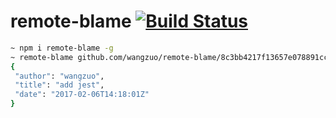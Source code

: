 # remote-blame [![Build Status](https://travis-ci.org/wangzuo/remote-blame.svg?branch=master)](https://travis-ci.org/wangzuo/remote-blame)

``` sh
~ npm i remote-blame -g
~ remote-blame github.com/wangzuo/remote-blame/8c3bb4217f13657e078891cc9e2a049407afd182/__tests__/blame.js+5
{
 "author": "wangzuo",
 "title": "add jest",
 "date": "2017-02-06T14:18:01Z"
}
```
